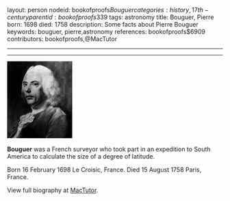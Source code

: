 layout: person
nodeid: bookofproofs$Bouguer
categories: history,17th-century
parentid: bookofproofs$339
tags: astronomy
title: Bouguer, Pierre
born: 1698
died: 1758
description: Some facts about Pierre Bouguer
keywords: bouguer, pierre,astronomy
references: bookofproofs$6909
contributors: bookofproofs,@MacTutor

---


---

![Bouguer.jpg](https://github.com/bookofproofs/bookofproofs.github.io/blob/main/_sources/_assets/images/portraits/Bouguer.jpg?raw=true)

**Bouguer** was a French surveyor who took part in an expedition to South America to calculate the size of a degree of latitude.

Born 16 February 1698 Le Croisic, France. Died 15 August 1758 Paris, France.


View full biography at [MacTutor](https://mathshistory.st-andrews.ac.uk/Biographies/Bouguer/).
